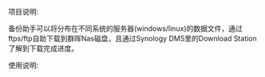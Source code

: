 项目说明:

备份助手可以将分布在不同系统的服务器(windows/linux)的数据文件，通过ftps/ftp自助下载到群晖Nas磁盘，且通过Synology DMS里的Download Station了解到下载完成进度。

使用说明: